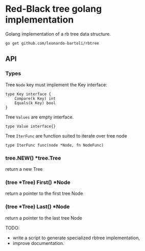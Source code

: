 # Red-Black tree golang implementation

Golang implementation of a rb tree data structure.

```
go get github.com/leonardo-bartoli/rbtree
```

## API

### Types

Tree `Node` key must implement the Key interface:
```
type Key interface {
	Compare(k Key) int
	Equals(k Key) bool
}
```

Tree `Values` are empty interface.
```
type Value interface{}
```

Tree `IterFunc` are function suited to iterate over tree node
```
type IterFunc func(node *Node, fn NodeFunc)
```

### tree.NEW() *tree.Tree

return a new Tree

### (tree *Tree) First() *Node

return a pointer to the first tree Node

### (tree *Tree) Last() *Node

return a pointer to the last tree Node


TODO:
* write a script to generate specialized rbtree implementation,
* improve documentation.


